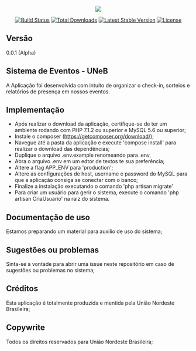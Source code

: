 <p align="center"><img src="https://laravel.com/assets/img/components/logo-laravel.svg"></p>

<p align="center">
<a href="https://travis-ci.org/laravel/framework"><img src="https://travis-ci.org/laravel/framework.svg" alt="Build Status"></a>
<a href="https://packagist.org/packages/laravel/framework"><img src="https://poser.pugx.org/laravel/framework/d/total.svg" alt="Total Downloads"></a>
<a href="https://packagist.org/packages/laravel/framework"><img src="https://poser.pugx.org/laravel/framework/v/stable.svg" alt="Latest Stable Version"></a>
<a href="https://packagist.org/packages/laravel/framework"><img src="https://poser.pugx.org/laravel/framework/license.svg" alt="License"></a>
</p>

## Versão

0.0.1 (Alpha)

## Sistema de Eventos - UNeB

A Aplicação foi desenvolvida com intuíto de organizar o check-in, sorteios e relatórios de presença em nossos eventos.

## Implementação

 - Após realizar o download da aplicação, certifique-se de ter um ambiente rodando com PHP 7.1.2 ou superior e MySQL 5.6 ou superior;
 - Instale o composer (https://getcomposer.org/download/);
 - Navegue até a pasta da aplicação e execute 'compose install' para realizar o download das dependências;
 - Duplique o arquivo .env.example renomeando para .env, 
 - Abra o arquivo .env em um edtor de textos te sua preferência; 
 - Altere a flag APP_ENV para 'production';
 - Altere as configurações de host, username e password do MySQL para que a aplicação consiga se conectar com o banco;
 - Finalize a instalação executando o comando 'php artisan migrate'
 - Para criar um usuário para gerir o sistema, execute o comando 'php artisan CriaUsuario' na raiz do sistema.

## Documentação de uso

Estamos preparando um material para auxilio de uso do sistema;

## Sugestões ou problemas

Sinta-se à vontade para abrir uma issue neste repositório em caso de sugestões ou problemas no sistema;

## Créditos

Esta aplicação é totalmente produzida e mentida pela União Nordeste Brasileira;

## Copywrite

Todos os direitos reservados para União Nordeste Brasileira;
